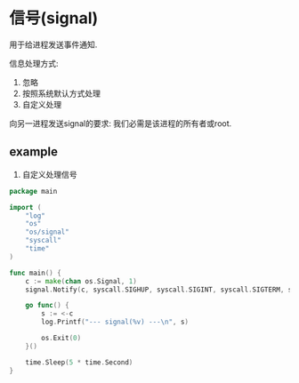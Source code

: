# 信号(signal)
用于给进程发送事件通知.

信息处理方式:
1. 忽略
1. 按照系统默认方式处理
1. 自定义处理

向另一进程发送signal的要求: 我们必需是该进程的所有者或root.

## example
1. 自定义处理信号
```go
package main

import (
	"log"
	"os"
	"os/signal"
	"syscall"
	"time"
)

func main() {
	c := make(chan os.Signal, 1)
	signal.Notify(c, syscall.SIGHUP, syscall.SIGINT, syscall.SIGTERM, syscall.SIGQUIT)

	go func() {
		s := <-c
		log.Printf("--- signal(%v) ---\n", s)

		os.Exit(0)
	}()

	time.Sleep(5 * time.Second)
}
```